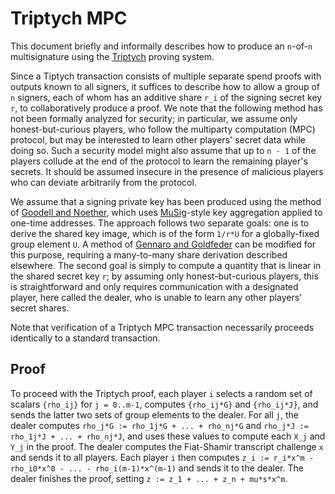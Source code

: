 # Triptych MPC

This document briefly and informally describes how to produce an `n`-of-`n` multisignature using the [Triptych](https://github.com/SarangNoether/skunkworks/tree/triptych) proving system.

Since a Tiptych transaction consists of multiple separate spend proofs with outputs known to all signers, it suffices to describe how to allow a group of `n` signers, each of whom has an additive share `r_i` of the signing secret key `r`, to collaboratively produce a proof.
We note that the following method has not been formally analyzed for security; in particular, we assume only honest-but-curious players, who follow the multiparty computation (MPC) protocol, but may be interested to learn other players' secret data while doing so.
Such a security model might also assume that up to `n - 1` of the players collude at the end of the protocol to learn the remaining player's secrets.
It should be assumed insecure in the presence of malicious players who can deviate arbitrarily from the protocol.

We assume that a signing private key has been produced using the method of [Goodell and Noether](https://eprint.iacr.org/2018/774), which uses [MuSig](https://eprint.iacr.org/2018/068)-style key aggregation applied to one-time addresses.
The approach follows two separate goals: one is to derive the shared key image, which is of the form `1/r*U` for a globally-fixed group element `U`.
A method of [Gennaro and Goldfeder](https://eprint.iacr.org/2019/114) can be modified for this purpose, requiring a many-to-many share derivation described elsewhere.
The second goal is simply to compute a quantity that is linear in the shared secret key `r`; by assuming only honest-but-curious players, this is straightforward and only requires communication with a designated player, here called the dealer, who is unable to learn any other players' secret shares.

Note that verification of a Triptych MPC transaction necessarily proceeds identically to a standard transaction.


## Proof

To proceed with the Triptych proof, each player `i` selects a random set of scalars `{rho_ij}` for `j = 0..m-1`, computes `{rho_ij*G}` and `{rho_ij*J}`, and sends the latter two sets of group elements to the dealer.
For all `j`, the dealer computes `rho_j*G := rho_1j*G + ... + rho_nj*G` and `rho_j*J := rho_1j*J + ... + rho_nj*J`, and uses these values to compute each `X_j` and `Y_j` in the proof.
The dealer computes the Fiat-Shamir transcript challenge `x` and sends it to all players.
Each player `i` then computes `z_i := r_i*x^m - rho_i0*x^0 - ... - rho_i(m-1)*x^(m-1)` and sends it to the dealer.
The dealer finishes the proof, setting `z := z_1 + ... + z_n + mu*s*x^m`.
